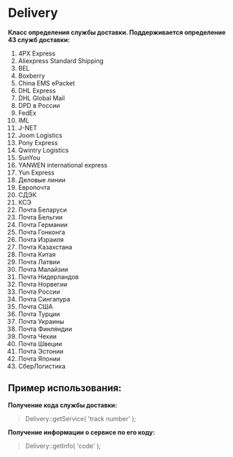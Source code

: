 # Delivery
**Класс определения службы доставки. Поддерживается определение 43 служб доставки:**

1. 4PX Express
2. Aliexpress Standard Shipping
3. BEL
4. Boxberry
5. China EMS ePacket
6. DHL Express
7. DHL Global Mail
8. DPD в России
9. FedEx
10. IML
11. J-NET
12. Joom Logistics
13. Pony Express
14. Qwintry Logistics
15. SunYou
16. YANWEN international express
17. Yun Express
18. Деловые линии
19. Европочта
20. СДЭК
21. КСЭ
22. Почта Беларуси
23. Почта Бельгии
24. Почта Германии
25. Почта Гонконга
26. Почта Израиля
27. Почта Казахстана
28. Почта Китая
29. Почта Латвии
30. Почта Малайзии
31. Почта Нидерландов
32. Почта Норвегии
33. Почта России
34. Почта Сингапура
35. Почта США
36. Почта Турции
37. Почта Украины
38. Почта Финляндии
39. Почта Чехии
40. Почта Швеции
41. Почта Эстонии
42. Почта Японии
43. СберЛогистика

## Пример использования:

**Получение кода службы доставки:**

> Delivery::getService( 'track number' );

**Получение информации о сервисе по его коду:**

> Delivery::getInfo( 'code' );
